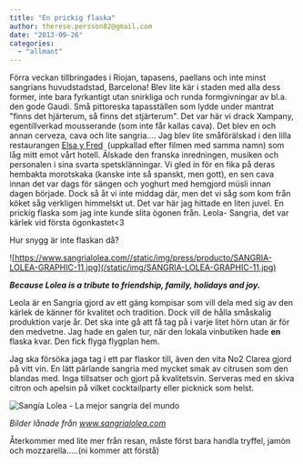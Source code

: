 ```yaml
---
title: "En prickig flaska"
author: therese.persson82@gmail.com
date: "2013-09-26"
categories: 
  - "allmant"
---
```


Förra veckan tillbringades i Riojan, tapasens, paellans och inte minst sangrians huvudstadstad, Barcelona! Blev lite kär i staden med alla dess former, inte bara fyrkantigt utan snirkliga och runda formgivningar av bl.a. den gode Gaudi. Små pittoreska tapasställen som lydde under mantrat "finns det hjärterum, så finns det stjärterum". Det var här vi drack Xampany, egentillverkad mousserande (som inte får kallas cava). Det blev en och annan cerveza, cava och lite sangria.... Jag blev lite småförälskad i den lilla restaurangen [Elsa y Fred](https://elsayfred.es/ "Elsa y Fred")  (uppkallad efter filmen med samma namn) som låg mitt emot vårt hotell. Älskade den franska inredningen, musiken och personalen i sina svarta spetsklänningar. Vi gled in för en fika på deras hembakta morotskaka (kanske inte så spanskt, men gott), en sen cava innan det var dags för sängen och yoghurt med hemgjord müsli innan dagen började. Dock så åt vi inte middag där, men det vi såg som kom från köket såg verkligen himmelskt ut. Det var här jag hittade en liten juvel. En prickig flaska som jag inte kunde slita ögonen från. Leola- Sangria, det var kärlek vid första ögonkastet<3

Hur snygg är inte flaskan då?

![https://www.sangrialolea.com//static/img/press/producto/SANGRIA-LOLEA-GRAPHIC-11.jpg](/static/img/SANGRIA-LOLEA-GRAPHIC-11.jpg)

**_Because Lolea is a tribute to friendship, family, holidays and joy._**

Leola är en Sangria gjord av ett gäng kompisar som vill dela med sig av den kärlek de känner för kvalitet och tradition. Dock vill de hålla småskalig produktion varje år. Det ska inte gå att få tag på i varje litet hörn utan är för den medvetne. Jag hade en galen tur, när den lokala vinbutiken hade **en** flaska kvar. Den fick flyga flygplan hem.

Jag ska försöka jaga tag i ett par flaskor till, även den vita No2 Clarea gjord på vitt vin. En lätt pärlande sangria med mycket smak av citrusen som den blandas med. Inga tillsatser och gjort på kvalitetsvin. Serveras med en skiva citron och apelsin på vilket cocktailparty eller picknick som helst.

![Sangía Lolea - La mejor sangría del mundo](/static/img/sangria-lolea.jpg)

_Bilder lånade från www.sangrialolea.com_

Återkommer med lite mer från resan, måste först bara handla tryffel, jamòn och mozzarella.....(ni kommer att förstå)
